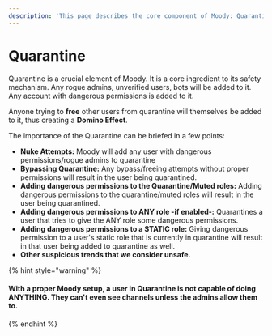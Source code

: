 ```yaml
---
description: 'This page describes the core component of Moody: Quarantine'
---
```


# Quarantine



Quarantine is a crucial element of Moody. It is a core ingredient to its safety mechanism. Any rogue admins,  unverified users, bots will be added to it. Any account with dangerous permissions is added to it.

Anyone trying to **free** other users from quarantine will themselves be added to it, thus creating a **Domino Effect**.&#x20;

The importance of the Quarantine can be briefed in a few points:&#x20;

* **Nuke Attempts:** Moody will add any user with dangerous permissions/rogue admins to quarantine
* **Bypassing Quarantine:** Any bypass/freeing attempts without proper permissions will result in the user being quarantined.
* **Adding dangerous permissions to the Quarantine/Muted roles:** Adding dangerous permissions to the quarantine/muted roles will result in the user being quarantined.
* **Adding dangerous permissions to ANY role -if enabled-:** Quarantines a user that tries to give the ANY role some dangerous permissions.
* **Adding dangerous permissions to a STATIC role:** Giving dangerous permission to a user's static role that is currently in quarantine will result in that user being added to quarantine as well.
* **Other suspicious trends that we consider unsafe.**

{% hint style="warning" %}
#### With a proper Moody setup, a user in Quarantine is not capable of doing ANYTHING. They can't even see channels unless the admins allow them to.
{% endhint %}
